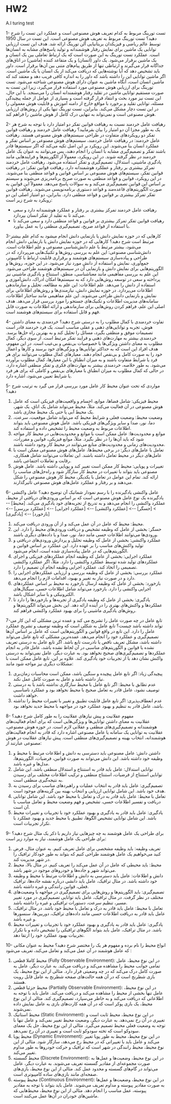 # HW2
A.I turing test

1-	تست تورینگ مربوط به کدام تعریف هوش مصنوعی است و عملکرد این تست را شرح دهید؟ 
تست تورینگ مربوط به تعریف هوش مصنوعی است. این تست در سال 1950 توسط عالم ریاضی و فیزیکدان بریتانیایی آلن تورینگ ارائه شد. هدف این تست ارزیابی توانایی یک ماشین برای نمایش رفتار هوشمندانه و تولید پاسخ‌های مشابه به انسان‌ها است.
عملکرد تست تورینگ به این صورت است که یک ارتباط تعاملی بین یک انسان و یک ماشین برقرار می‌شود. یک داور (انسان) و یک متقاعد کننده (ماشین) در اتاق‌های جداگانه قرار می‌گیرند و ارتباطی تنها از طریق پیام‌های متنی بین آن‌ها برقرار است. داور باید تشخیص دهد که آیا نوشته‌هایی که دریافت می‌کند از یک انسان یا یک ماشین است. اگر ماشین توانایی این را داشته باشد که داور را به اندازه کافی فریب دهد و معتقد کند که ماشین انسان است، آنگاه ماشین به عنوان دارای هوش مصنوعی شناخته می‌شود.
تست تورینگ برای ارزیابی هوش مصنوعی مورد استفاده قرار می‌گیرد، زیرا این تست به صورت مستقیم توانایی ماشین در تقلید رفتار هوشمندانه انسان را می‌سنجد. با این حال، این تست نیز مورد بحث و انتقاد قرار گرفته است و بسیاری از عوامل از جمله پیچیدگی مسئله، توانایی تقلید و برخورد با مواقع خارج از دامنه آموزش و قابلیت هوش معمولی را در این تست دچار مشکل می‌کند. بنابراین، تست تورینگ تنها یکی از روش‌های ارزیابی هوش مصنوعی است و نمی‌تواند به تنهایی درک کامل از هوش ماشین را فراهم کند.


2-	رهیافت عامل خردمند نسبت به رهیافت قوانین تفکر دو امتیاز دارد با توجه به شرح هر یک به طور مجزا  آن دو امتیاز را بیان بقرمایید؟ 
رهیافت عامل خردمند و رهیافت قوانین تفکر دو رویکردهای متفاوت در طراحی سیستم‌های هوش مصنوعی هستند.
 رهیافت عامل خردمند:
در رهیافت عامل خردمند، سیستم‌های هوش مصنوعی بر اساس تفکر و عملکرد انسان بنا می‌شوند. این رویکرد بر این اصل تکیه می‌کند که اگر سیستم‌ها قادر باشند تفکر و تصمیم‌گیری مشابه با انسان را انجام دهند، پس می‌توانند به عنوان یک عامل خردمند در نظر گرفته شوند. در این رویکرد، معمولاً از الگوریتم‌ها و فرایندهایی مانند یادگیری ماشینی، استدلال، تصمیم‌گیری و تفکر استفاده می‌شود. رهیافت عامل خردمند تمرکز بیشتری بر رفتار و عملکرد هوشمندانه دارد.
 رهیافت قوانین تفکر:
در رهیافت قوانین تفکر، سیستم‌های هوش مصنوعی بر اساس قوانین و قواعد منطقی بنا می‌شوند. در این رویکرد، قوانین و قواعد منطقی به صورت صریح برنامه‌ریزی می‌شوند و سیستم بر اساس این قوانین تصمیم‌گیری می‌کند و به سوالات پاسخ می‌دهد. معمولاً این قوانین به صورت الگوریتم‌های قاعده‌مند و قواعد دستوری برنامه‌نویسی می‌شوند. رهیافت قوانین تفکر تمرکز بیشتری بر قوانین و قواعد منطقی دارد.
بنابراین، دو امتیاز اصلی این دو رویکرد به شرح زیر است:
- رهیافت عامل خردمند تمرکز بیشتری بر رفتار و عملکرد هوشمندانه دارد و سعی می‌کند تا به تقلید از تفکر انسان بپردازد.
- رهیافت قوانین تفکر تمرکز بیشتری بر قوانین و قواعد منطقی دارد و سعی می‌کند تا با استفاده از قواعد صریح، تصمیم‌گیری منطقی را به عمل بیاورد.


3-کارهایی که در حوزه نمایش دانش یا بازنمایی دانش انجام میشود به کدام علم بیشتر مرتبط است شرح دهید؟ 
کارهایی که در حوزه نمایش دانش یا بازنمایی دانش انجام می‌شود، بیشتر مرتبط با علم دانش‌شناسی مصنوعی و علم اطلاعات است.
دانش‌شناسی مصنوعی: 
این علم به بررسی روش‌ها و تکنیک‌هایی می‌پردازد که در طراحی و پیاده‌سازی سیستم‌های هوشمند و برقراری قابلیت ارتباط با کامپیوتر، جمع‌آوری، نمایش و استفاده از دانش مورد نیاز می‌شود. در این حوزه، روش‌ها و الگوریتم‌هایی برای نمایش دانش و بازنمایی آن در سیستم‌های هوشمند طراحی می‌شود. این علم به بررسی مفاهیمی مانند معناشناسی، منطق، استنتاج و یادگیری ماشینی نیز پرداخته و سعی در توسعه روش‌هایی دارد که به سیستم‌ها امکان ادراک، دانش‌آموزی و استفاده از دانش را می‌دهد.
علم اطلاعات: 
این علم به مطالعه، تحلیل و سازماندهی اطلاعات می‌پردازد. در حوزه نمایش دانش، نیازمندی‌ها و روش‌های اطلاعاتی برای نمایش و بازنمایی دانش طراحی می‌شوند. این علم مفاهیمی مانند ساختار اطلاعات، سامانه‌های مدیریت اطلاعات و تکنیک‌های جستجو را مورد بررسی قرار می‌دهد. هدف اصلی این علم، فراهم کردن روش‌هایی برای سازماندهی و ارائه اطلاعات به صورت قابل فهم و قابل استفاده برای سیستم‌های هوشمند است.


4-	تفاوت خردمندی با کمال مطلوب را به درستی شرح دهید؟ 
خردمندی به معنای داشتن هوش، تجربه و توانایی‌های ذهنی و عقلی مناسب است.
یک فرد خردمند قادر است تصمیمات موفق و منطقی بگیرد، مسائل را تحلیل کند و به بهترین راه حل‌ها برسد.
خردمندی بیشتر به مهارت‌های ذهنی و فرایند تفکر مرتبط است.
از سوی دیگر، کمال مطلوب به معنای داشتن ویژگی‌ها یا خصوصیات بی‌نقص و بی‌عیب است.
در این مفهوم، هدف افراد این است که به حداکثر توانایی‌ها و ویژگی‌های خود برسند و کارها و اعمال خود را به صورت کامل و بی‌نقص انجام دهند. معیارهای کمال مطلوب می‌توانند برای هر فرد یا شرایط متفاوت باشند و به میزان انطباق با این معیارها، کمال مطلوب برآورده می‌شود.
به طور خلاصه، خردمندی بیشتر به مهارت‌های فکری و تفکر منطقی اشاره دارد.
در حالی که کمال مطلوب به میزان انطباق با معیارهای بی‌نقص و کاملی که برای هر فرد یا شرایط تعیین می‌شود، اشاره دارد.


5-	مواردی که تحت عنوان محیط کار عامل مورد بررسی قرار می گیرد به ترتیب شرح دهید؟ 
1. محیط فیزیکی: شامل فضاها، موانع، اجسام و واقعیت‌های فیزیکی است که عامل هوش مصنوعی در آن فعالیت می‌کند. مثلاً، محیط می‌تواند شامل یک اتاق، یک شهر، یک محیط آبی یا حتی یک محیط مجازی باشد.
2. وضعیت محیط: وضعیت فعلی و شرایط محیط که می‌تواند شامل موقعیت، سرعت، دما، نور، صدا و سایر ویژگی‌های فیزیکی باشد. عامل هوش مصنوعی باید بتواند اطلاعات مربوط به وضعیت محیط را تشخیص داده و استفاده کند.
3. موانع و محدودیت‌ها: عامل ممکن است با موانع و محدودیت‌هایی در محیط کار مواجه شود که باید آن‌ها را در نظر بگیرد. مثلاً، موانع فیزیکی، قوانین و مقررات، محدودیت‌های زمانی و محدودیت‌های منابع می‌توانند در محیط کار وجود داشته باشند.
4. تعامل با عامل‌های دیگر: در برخی محیط‌ها، عامل‌های هوش مصنوعی ممکن است با عامل‌های دیگر در محیط تعامل داشته باشند. این تعاملات می‌توانند شامل همکاری، رقابت و تعاملات اجتماعی باشد.
5. تغییرات و پویایی: محیط کار ممکن است تغییر کند و پویایی داشته باشد. عامل هوش مصنوعی باید بتواند با تغییرات در محیط کار سازگار شود و راه‌حل‌های مناسب را ارائه کند.
تمام این عوامل در تعامل با یکدیگر، محیط کار هوش مصنوعی را شکل می‌دهند و بر رفتار و عملکرد عامل‌های هوش مصنوعی تأثیرگذارند.


6-	عامل واکنشی یادگیرنده را با رسم نمودار شماتیک آن توضیح دهید؟ 
عامل واکنشی یادگیرنده یک نوع عامل هوش مصنوعی است که بر اساس ورودی‌های دریافتی از محیط، عملکرد واکنشی را انجام می‌دهد و به تدریج از تجربه‌های خود یادگیری می‌کند.
[محیط] --> [حسگر] --> [عملکرد واکنشی] --> [عملکرد اجرایی] --> [عملکرد بررسی] --> [بازخورد] --> [یادگیری]
1. محیط: محیط که عامل در آن عمل می‌کند و از آن ورودی دریافت می‌کند.
2. حسگر: بخشی از عامل که وظیفه تشخیص و دریافت ورودی‌های محیط را دارد. این ورودی‌ها می‌توانند اطلاعات حسی مانند دما، نور، صدا و یا داده‌های دیگری باشند.
3. عملکرد واکنشی: بخشی از عامل که وظیفه تحلیل و پردازش ورودی‌های دریافتی و تولید واکنش‌های مناسب را بر عهده دارد. این عملکرد بر اساس قوانین و الگوریتم‌هایی که در عامل پیاده‌سازی شده است، انجام می‌شود.
4. عملکرد اجرایی: بخشی از عامل که وظیفه انجام عملکردهای فیزیکی و اجرای عملکردهای تولید شده توسط عملکرد واکنشی را دارد. مثلاً، اگر عملکرد واکنشی تصمیمی را اتخاذ کند، عملکرد اجرایی وظیفه انجام آن تصمیم را دارد.
5. عملکرد بررسی: بخشی از عامل که وظیفه بررسی و ارزیابی عملکردهای اجرایی را دارد و در صورت نیاز به تغییر و بهبود، اقدامات لازم را انجام می‌دهد.
6. بازخورد: بخشی از عامل که وظیفه ارسال بازخورد به محیط بر اساس عملکردهای اجرایی واکنشی را دارد. بازخورد می‌تواند شامل اطلاعات حسی، سیگنال‌های الکترونیکی و یا سایر اشکال باشد.
7. یادگیری: بخشی از عامل که وظیفه یادگیری از تجربه‌ها و بازخوردها را دارد تا عملکردها و واکنش‌های بهتری را در آینده ارائه دهد. این بخش می‌تواند الگوریتم‌ها و روش‌های یادگیری ماشینی را برای بهبود عملکرد واکنشی فراهم کند.


7-تابع عامل در چه صورت عامل را تشریح می کند و عمده ترین مشکلی که این کار می تواند داشته باشد چیست؟ 
تابع عامل به شکلی است که وظیفه توصیف و تشریح عملکرد عامل را دارد. این تابع در واقع قوانین و الگوریتم‌هایی است که عامل بر اساس آن‌ها تصمیم‌گیری و عملکرد خود را انجام می‌دهد.
عمده‌ترین مشکلی که تابع عامل می‌تواند داشته باشد، مشکل تعریف ناقص یا نادرست تابع باشد. اگر تابع عامل به درستی تعریف نشده یا قوانین و الگوریتم‌های مناسبی در آن لحاظ نشده باشد، عامل قادر به انجام عملکردها و تصمیم‌گیری‌های صحیح نخواهد بود. به عبارت دیگر، عامل نمی‌تواند به درستی واکنش نشان دهد یا از تجربیات خود یادگیری کند.
علاوه بر این، تابع عامل ممکن است با مشکلات دیگری نیز مواجه شود مانند:
1. پیچیدگی زیاد: اگر تابع عامل پیچیده و سنگین باشد، ممکن است محاسبات زمان‌بری نیاز داشته باشد و عامل به صورت کامل عمل نکند.
2. عدم تطابق با محیط: اگر تابع عامل با محیط سازگاری نداشته باشد یا به درستی توصیف نشود، عامل قادر به تعامل صحیح با محیط نخواهد بود و عملکرد نامناسبی خواهد داشت.
3. عدم انعطاف‌پذیری: اگر تابع عامل قابلیت تطبیق و تغییر با تغییرات محیط را نداشته باشد، عامل قادر به تنظیم و بهبود عملکرد خود در مواجهه با محیط جدید نخواهد بود.


8-	مفهوم عقلانیت و  پیش نیازهای عقلانیت را به طور کامل شرح دهید؟  
عقلانیت به معنای داشتن توانایی‌ها و ویژگی‌هایی است که برای انجام فعالیت‌های هوشمندانه و تصمیم‌گیری‌های منطقی و عقلانی لازم است. در حوزه هوش مصنوعی، عقلانیت به توانایی یک سامانه یا عامل مصنوعی اشاره دارد که قادر به انجام فعالیت‌های هوشمندانه، انتخاب بهینه و تصمیم‌گیری‌های منطقی است.
پیش نیازهای عقلانیت در هوش مصنوعی عبارتند از:
1. داشتن دانش: عامل مصنوعی باید دسترسی به دانش و اطلاعات مرتبط با محیط و وظیفه خود داشته باشد. این دانش می‌تواند به صورت قوانین، فرضیات، الگوریتم‌ها، مدل‌ها و غیره باشد.
2. توانایی استدلال: عامل باید قادر به استنتاج و استدلال منطقی باشد. این شامل توانایی استنتاج از فرضیات، استنتاج منطقی و ترکیب اطلاعات مختلف برای رسیدن به نتیجه‌گیری منطقی است.
3. تصمیم‌گیری: عامل باید قادر به انتخاب عملیات و راهبردهای مناسب برای رسیدن به هدف خود باشد. این شامل توانایی ارزیابی و انتخاب بهینه بین گزینه‌های موجود است.
4. تعامل با محیط: عامل باید قادر به درک و تعامل با محیط خود باشد. این شامل توانایی دریافت و تفسیر اطلاعات حسی، تشخیص و فهم وضعیت محیط و تعامل مناسب با آن است.
5. یادگیری: عامل باید قادر به یادگیری و بهبود عملکرد خود با تجربیات و تغییرات محیط باشد. این شامل توانایی تشخیص الگوها، تطبیق با محیط جدید و بهبود عملکرد با تکرار تجربیات است.


9-	برای طراحی یک عامل هوشمند به چه چیزهایی نیاز داریم با ذکر یک مثال شرح دهید؟ 
برای طراحی یک عامل هوشمند، نیاز به موارد زیر است:
1. تعریف وظیفه: باید وظیفه مشخصی برای عامل تعریف کنیم. به عنوان مثال، فرض کنید می‌خواهیم یک عامل هوشمند طراحی کنیم که بتواند به طور خودکار ترافیک را در شهر مدیریت کند.
2. محیط: باید محیطی که عامل در آن عمل می‌کند را تعریف کنیم. در مثال بالا، محیط می‌تواند شهر و جاده‌ها و خودروهای موجود در شهر باشد.
3. دانش و اطلاعات: عامل باید دسترسی به دانش و اطلاعات مرتبط با محیط و وظیفه خود داشته باشد. در مثال ترافیک، عامل باید دانشی درباره نقشه جاده‌ها، ترافیک فعلی، قوانین رانندگی و غیره داشته باشد.
4. تصمیم‌گیری: باید الگوریتم‌ها و روش‌هایی برای تصمیم‌گیری در مواجهه با وضعیت‌های مختلف در نظر گرفت. در مثال ترافیک، عامل باید توانایی تصمیم‌گیری در مورد تغییر مسیر، تنظیم سرعت، دستورات ترافیکی و غیره را داشته باشد.
5. تعامل با محیط: عامل باید قادر به درک و تعامل با محیط خود باشد. در مثال ترافیک، عامل باید قادر به دریافت اطلاعات حسی مانند داده‌های ترافیک، دوربین‌ها، سنسورها و غیره باشد.
6. یادگیری: عامل باید قادر به یادگیری و بهبود عملکرد خود با تجربیات و تغییرات محیط باشد. در مثال ترافیک، عامل باید بتواند الگوهای ترافیکی را تشخیص داده و با تکرار تجربیات بهبود عملکرد خود را ارتقا دهد.


10-	انواع محیط را نام برده و مفهوم هر یک را مختصر شرح دهید؟ 
محیط به عنوان مکانی که عامل هوشمند در آن عمل می‌کند و تعامل می‌کند، تعریف می‌شود :
1. محیط کاملا قطعی (Fully Observable Environment): در این نوع محیط، عامل تمامی جوانب محیط را مشاهده می‌کند و دریافت می‌کند. به عبارت دیگر، عامل به صورت کامل درک می‌کند که در چه وضعیتی قرار دارد. مثالی از این نوع محیط، یک بازی شطرنج است که در آن همه حالت‌های صفحه شطرنج به عامل قابل رویت هستند.
2. محیط جزئیا قطعی (Partially Observable Environment): در این نوع محیط، عامل تنها بخشی از محیط را مشاهده می‌کند و دریافت می‌کند. عامل باید با توجه به اطلاعاتی که دریافت می‌کند و به خاطر می‌سپارد، تصمیم‌گیری کند. مثالی از این نوع محیط، یک بازی پوکر است که در آن همه کارت‌های بازی به عامل نمایش داده نمی‌شوند.
3. محیط استاتیک (Static Environment): در این نوع محیط، محیط ثابت است و تغییری در آن رخ نمی‌دهد. به عبارت دیگر، وضعیت محیط تغییر نمی‌کند و عامل تنها با توجه به وضعیت فعلی محیط تصمیم می‌گیرد. مثالی از این نوع محیط، حل یک معمای سودوکو است که تخته سودوکو ثابت است و تغییری در آن رخ نمی‌دهد.
4. محیط پویا (Dynamic Environment): در این نوع محیط، محیط به طور پویا تغییر می‌کند و عامل باید با تغییراتی که در محیط رخ می‌دهد، سازگار شود. مثالی از این نوع محیط، محیط رانندگی در شهر است که ترافیک و حرکت خودروها به طور مداوم تغییر می‌کند.
5. محیط گسسته (Discrete Environment): در این نوع محیط، وضعیت‌ها و عمل‌ها به صورت مجموعه‌ای از مقادیر گسسته تعریف می‌شوند. به عبارت دیگر، عامل می‌تواند در گام‌های گسسته و محدود عمل کند. مثالی از این نوع محیط، بازی‌های صفحه‌ای مانند بازی‌های ساده کامپیوتری است.
6. محیط پیوسته (Continuous Environment): در این نوع محیط، وضعیت‌ها و عمل‌ها به صورت مقادیر پیوسته و مداوم تعریف می‌شوند. عامل باید بتواند با توجه به مقادیر پیوسته، عمل مناسب را انجام دهد. مثالی از این نوع محیط، محیط‌هایی که ماشین‌های خودران در آن‌ها عمل می‌کنند است.
